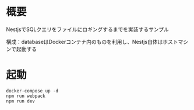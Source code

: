 # 概要
NestjsでSQLクエリをファイルにロギングするまでを実装するサンプル

構成：databaseはDockerコンテナ内のものを利用し、Nestjs自体はホストマシンで起動する

# 起動

```
docker-compose up -d
npm run webpack
npm run dev
```
